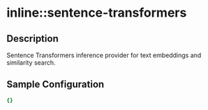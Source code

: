 # inline::sentence-transformers

## Description

Sentence Transformers inference provider for text embeddings and similarity search.

## Sample Configuration

```yaml
{}

```

